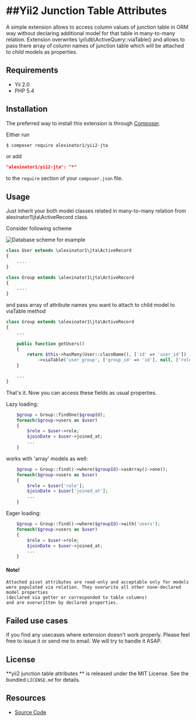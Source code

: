 ##Yii2 Junction Table Attributes 
=================
A simple extension allows to access column values of junction table in ORM way without declaring additional model for that table in many-to-many relation.
Extension overwrites \yii\db\ActiveQuery::viaTable() and  allows to pass there array of column names of junction table
which will be attached to child models as properties. 


## Requirements

- Yii 2.0
- PHP 5.4

## Installation

The preferred way to install this extension is through [Composer](http://getcomposer.org/).

Either run


```bash
$ composer require alexinator1/yii2-jta
```

or add

```json
"alexinator1/yii2-jta": "*"
```

to the `require` section of your `composer.json` file.


## Usage

Just inherit your both model classes related in many-to-many relation from alexinator1\jta\ActiveRecord class.

Consider following scheme

![Database scheme for example](https://cloud.githubusercontent.com/assets/1975274/14590078/a2b66f8c-04fa-11e6-9b64-b861b430de7e.png)



```php
class User extends \alexinator1\jta\ActiveRecord
{
    ....
}
```


```php
class Group extends \alexinator1\jta\ActiveRecord
{
    ....
}
```

and pass array of attribute names you want to attach to child model to viaTable method


```php
class Group extends \alexinator1\jta\ActiveRecord
{
    ...
    
    public function getUsers()
    {
        return $this->hasMany(User::className(), ['id' => 'user_id'])
            ->viaTable('user_group', ['group_id' => 'id'], null, ['role', 'joined_at']);
    }

    ...
}
```

That's it. Now you can access these fields as usual properties.

Lazy loading:

```php
    $group = Group::findOne($groupId);
    foreach($group->users as $user)
    {
        $role = $user->role;
        $joinDate = $user->joined_at;
        ...
    }
```

works with 'array' models as well:


```php
    $group = Group::find()->where($groupId)->asArray()->one();
    foreach($group->users as $user)
    {
        $role = $user['role'];
        $joinDate = $user['joined_at'];
        ...
    }
```


Eager loading:

```php
    $group = Group::find()->where($groupId)->with('users');
    foreach($group->users as $user)
    {
        $role = $user->role;
        $joinDate = $user->joined_at;
        ...
    }
```



#### Note!
```
Attached pivot attributes are read-only and acceptable only for models 
were populated via relation. They overwrite all other none-declared model properties
(declared via getter or corresponded to table columns)
and are overwritten by declared properties.
```



## Failed use cases 

If you find any usecases where extension doesn't  work properly. Please feel free to issue it or send me to email.
We will try to handle it ASAP.


## License

**yii2 junction table attributes ** is released under the MIT License. See the bundled `LICENSE.md` for details.


## Resources

- [Source Code](https://github.com/alexinator1/yii2-jta)

